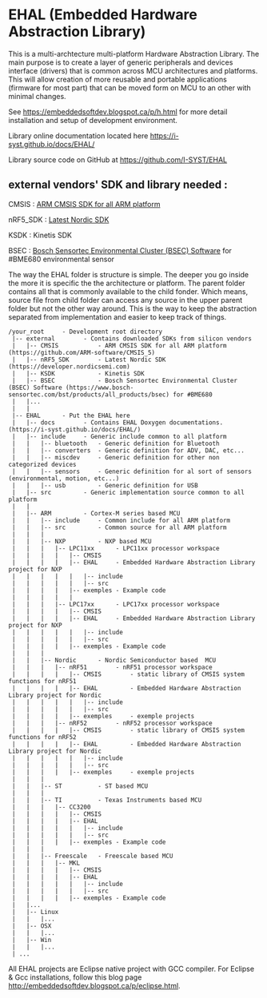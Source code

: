 EHAL (Embedded Hardware Abstraction Library)
====
 
This is a multi-archtecture multi-platform Hardware Abstraction Library. The main purpose is to create a layer of generic peripherals and devices interface (drivers) that is common across MCU architectures and platforms. This will allow creation of more reusable and portable applications (firmware for most part) that can be moved form on MCU to an other with minimal changes.      
 
See https://embeddedsoftdev.blogspot.ca/p/h.html for more detail installation and setup of development environment.

Library online documentation located here https://i-syst.github.io/docs/EHAL/ 
 
Library source code on GitHub at https://github.com/I-SYST/EHAL 

external vendors' SDK and library needed :
--- 
 
CMSIS     : [ARM CMSIS SDK for all ARM platform](https://github.com/ARM-software/CMSIS_5)

nRF5_SDK  : [Latest Nordic SDK](https://developer.nordicsemi.com)

KSDK      : Kinetis SDK

BSEC      : [Bosch Sensortec Environmental Cluster (BSEC) Software](https://www.bosch-sensortec.com/bst/products/all_products/bsec) for #BME680 environmental sensor  

  
 
The way the EHAL folder is structure is simple.  The deeper you go inside the more it is specific the the architecture or platform.  The parent folder contains all that is commonly available to the child fonder.  Which means, source file from child folder can access any source in the upper parent folder but not the other way around.  This is the way to keep the abstraction separated from implementation and easier to keep track of things.

```
/your_root     - Development root directory
 |-- external        - Contains downloaded SDKs from silicon vendors
 |   |-- CMSIS           - ARM CMSIS SDK for all ARM platform (https://github.com/ARM-software/CMSIS_5)
 |   |-- nRF5_SDK        - Latest Nordic SDK (https://developer.nordicsemi.com)
 |   |-- KSDK            - Kinetis SDK
 |   |-- BSEC            - Bosch Sensortec Environmental Cluster (BSEC) Software (https://www.bosch-sensortec.com/bst/products/all_products/bsec) for #BME680		
 |   |...
 |   |
 |-- EHAL      - Put the EHAL here
 |   |-- docs        - Contains EHAL Doxygen documentations. (https://i-syst.github.io/docs/EHAL/)
 |   |-- include     - Generic include common to all platform
 |   |   |-- bluetooth   - Generic definition for Bluetooth
 |   |   |-- converters  - Generic definition for ADV, DAC, etc...
 |   |   |-- miscdev     - Generic definition for other non categorized devices
 |   |   |-- sensors     - Generic definition for al sort of sensors (environmental, motion, etc...)
 |   |   |-- usb         - Generic definition for USB
 |   |-- src         - Generic implementation source common to all platform
 |   |
 |   |-- ARM         - Cortex-M series based MCU
 |   |   |-- include     - Common include for all ARM platform
 |   |   |-- src         - Common source for all ARM platform
 |   |   |
 |   |   |-- NXP         - NXP based MCU
 |   |   |   |-- LPC11xx      - LPC11xx processor workspace
 |   |   |   |   |-- CMSIS
 |   |   |   |   |-- EHAL     - Embedded Hardware Abstraction Library project for NXP
 |   |   |   |   |   |-- include
 |   |   |   |   |   |-- src
 |   |   |   |   |-- exemples - Example code
 |   |   |   |   |
 |   |   |   |-- LPC17xx      - LPC17xx processor workspace
 |   |   |   |   |-- CMSIS
 |   |   |   |   |-- EHAL     - Embedded Hardware Abstraction Library project for NXP
 |   |   |   |   |   |-- include
 |   |   |   |   |   |-- src
 |   |   |   |   |-- exemples - Example code
 |   |   |
 |   |   |-- Nordic      - Nordic Semiconductor based  MCU
 |   |   |   |-- nRF51        - nRF51 processor workspace
 |   |   |   |   |-- CMSIS        - static library of CMSIS system functions for nRF51
 |   |   |   |   |-- EHAL         - Embedded Hardware Abstraction Library project for Nordic
 |   |   |   |   |   |-- include
 |   |   |   |   |   |-- src
 |   |   |   |   |-- exemples     - exemple projects
 |   |   |   |-- nRF52        - nRF52 processor workspace
 |   |   |   |   |-- CMSIS        - static library of CMSIS system functions for nRF52
 |   |   |   |   |-- EHAL         - Embedded Hardware Abstraction Library project for Nordic
 |   |   |   |   |   |-- include
 |   |   |   |   |   |-- src
 |   |   |   |   |-- exemples     - exemple projects
 |   |   |
 |   |   |-- ST          - ST based MCU
 |   |   |
 |   |   |-- TI          - Texas Instruments based MCU
 |   |   |   |-- CC3200
 |   |   |   |   |-- CMSIS
 |   |   |   |   |-- EHAL
 |   |   |   |   |   |-- include
 |   |   |   |   |   |-- src
 |   |   |   |   |-- exemples - Example code
 |   |   |
 |   |   |-- Freescale   - Freescale based MCU
 |   |   |   |-- MKL
 |   |   |   |   |-- CMSIS
 |   |   |   |   |-- EHAL
 |   |   |   |   |   |-- include
 |   |   |   |   |   |-- src
 |   |   |   |   |-- exemples - Example code
 |   |...
 |   |-- Linux
 |   |   |...
 |   |-- OSX
 |   |   |...
 |   |-- Win
 |   |   |...
 | ...
```
 
All EHAL projects are Eclipse native project with GCC compiler.  For Eclipse & Gcc installations, follow this blog page http://embeddedsoftdev.blogspot.ca/p/eclipse.html. 
 